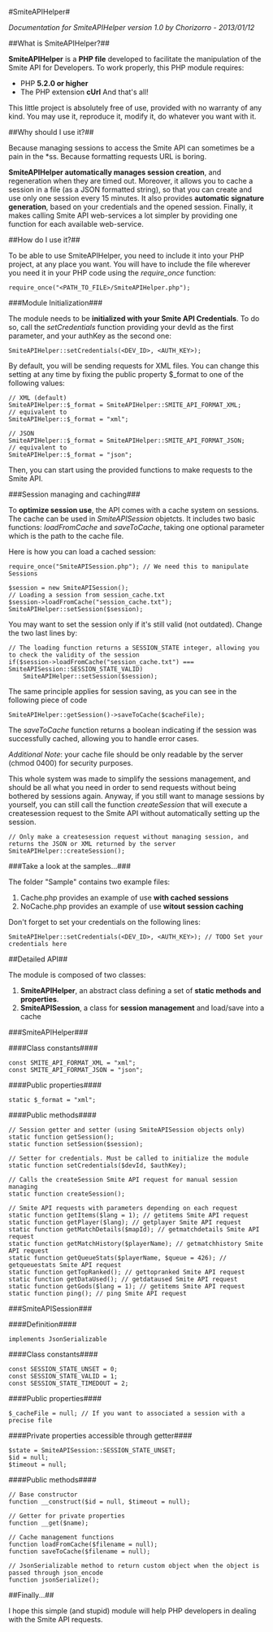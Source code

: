 #SmiteAPIHelper#


_Documentation for SmiteAPIHelper version 1.0_
_by Chorizorro - 2013/01/12_


##What is SmiteAPIHelper?##

__SmiteAPIHelper__ is a __PHP file__ developed to facilitate the manipulation of the Smite API for Developers.
To work properly, this PHP module requires:
- PHP __5.2.0 or higher__
- The PHP extension __cUrl__
And that's all!

This little project is absolutely free of use, provided with no warranty of any kind. You may use it, reproduce it, modify it, do whatever you want with it.

 
##Why should I use it?##

Because managing sessions to access the Smite API can sometimes be a pain in the *ss.
Because formatting requests URL is boring.

__SmiteAPIHelper automatically manages session creation__, and regeneration when they are timed out. Moreover, it allows you to cache a session in a file (as a JSON formatted string), so that you can create and use only one session every 15 minutes.
It also provides __automatic signature generation__, based on your credentials and the opened session.
Finally, it makes calling Smite API web-services a lot simpler by providing one function for each available web-service.


##How do I use it?##

To be able to use SmiteAPIHelper, you need to include it into your PHP project, at any place you want.
You will have to include the file wherever you need it in your PHP code using the _require_once_ function:

    require_once("<PATH_TO_FILE>/SmiteAPIHelper.php");
  
###Module Initialization###
	
The module needs to be __initialized with your Smite API Credentials__. To do so, call the _setCredentials_ function providing your devId as the first parameter, and your authKey as the second one:

	SmiteAPIHelper::setCredentials(<DEV_ID>, <AUTH_KEY>);
	
By default, you will be sending requests for XML files. You can change this setting at any time by fixing the public property $_format to one of the following values:
	
	// XML (default)
	SmiteAPIHelper::$_format = SmiteAPIHelper::SMITE_API_FORMAT_XML;
	// equivalent to
	SmiteAPIHelper::$_format = "xml";
	
	// JSON
	SmiteAPIHelper::$_format = SmiteAPIHelper::SMITE_API_FORMAT_JSON;
	// equivalent to
	SmiteAPIHelper::$_format = "json";
	
Then, you can start using the provided functions to make requests to the Smite API.

###Session managing and caching###

To __optimize session use__, the API comes with a cache system on sessions. The cache can be used in _SmiteAPISession_ objetcts.
It includes two basic functions: _loadFromCache_ and _saveToCache_, taking one optional parameter which is the path to the cache file.

Here is how you can load a cached session:

	require_once("SmiteAPISession.php"); // We need this to manipulate Sessions
	
	$session = new SmiteAPISession();
	// Loading a session from session_cache.txt
	$session->loadFromCache("session_cache.txt");
	SmiteAPIHelper::setSession($session);

You may want to set the session only if it's still valid (not outdated). Change the two last lines by:

	// The loading function returns a SESSION_STATE integer, allowing you to check the validity of the session
	if($session->loadFromCache("session_cache.txt") === SmiteAPISession::SESSION_STATE_VALID)
		SmiteAPIHelper::setSession($session);

The same principle applies for session saving, as you can see in the following piece of code

	SmiteAPIHelper::getSession()->saveToCache($cacheFile);

The _saveToCache_ function returns a boolean indicating if the session was successfully cached, allowing you to handle error cases.

_Additional Note_: your cache file should be only readable by the server (chmod 0400) for security purposes.



This whole system was made to simplify the sessions management, and should be all what you need in order to send requests without being bothered by sessions again.
Anyway, if you still want to manage sessions by yourself, you can still call the function _createSession_ that will execute a createsession request to the Smite API without automatically setting up the session.
	
	// Only make a createsession request without managing session, and returns the JSON or XML returned by the server
	SmiteAPIHelper::createSession();

###Take a look at the samples...###

The folder "Sample" contains two example files:
1. Cache.php provides an example of use __with cached sessions__
2. NoCache.php provides an example of use __witout session caching__

Don't forget to set your credentials on the following lines:

	SmiteAPIHelper::setCredentials(<DEV_ID>, <AUTH_KEY>); // TODO Set your credentials here


##Detailed API##

The module is composed of two classes:
1. __SmiteAPIHelper__, an abstract class defining a set of __static methods and properties__.
2. __SmiteAPISession__, a class for __session management__ and load/save into a cache

###SmiteAPIHelper###
	
####Class constants####

	const SMITE_API_FORMAT_XML = "xml";
	const SMITE_API_FORMAT_JSON = "json";

####Public properties####

	static $_format = "xml";
	
####Public methods####
	
	// Session getter and setter (using SmiteAPISession objects only)
	static function getSession();
	static function setSession($session);
	
	// Setter for credentials. Must be called to initialize the module
	static function setCredentials($devId, $authKey);
	
	// Calls the createSession Smite API request for manual session managing
	static function createSession();
	
	// Smite API requests with parameters depending on each request
	static function getItems($lang = 1); // getitems Smite API request
	static function getPlayer($lang); // getplayer Smite API request
	static function getMatchDetails($mapId); // getmatchdetails Smite API request
	static function getMatchHistory($playerName); // getmatchhistory Smite API request
	static function getQueueStats($playerName, $queue = 426); // getqueuestats Smite API request
	static function getTopRanked(); // gettopranked Smite API request
	static function getDataUsed(); // getdataused Smite API request
	static function getGods($lang = 1); // getitems Smite API request
	static function ping(); // ping Smite API request

###SmiteAPISession###
	
####Definition####

	implements JsonSerializable
	
####Class constants####

	const SESSION_STATE_UNSET = 0;
	const SESSION_STATE_VALID = 1;
	const SESSION_STATE_TIMEDOUT = 2;

####Public properties####

	$_cacheFile = null; // If you want to associated a session with a precise file

####Private properties accessible through getter####
	
	$state = SmiteAPISession::SESSION_STATE_UNSET;
	$id = null;
	$timeout = null;
	
####Public methods####

	// Base constructor
	function __construct($id = null, $timeout = null);
	
	// Getter for private properties
	function __get($name);

	// Cache management functions
	function loadFromCache($filename = null);
	function saveToCache($filename = null);

	// JsonSerializable method to return custom object when the object is passed through json_encode
	function jsonSerialize();

	
##Finally...##

I hope this simple (and stupid) module will help PHP developers in dealing with the Smite API requests.
